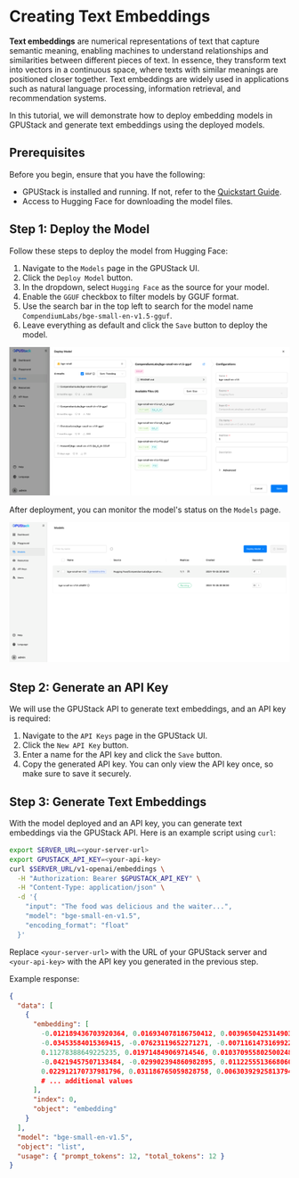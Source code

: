 # Creating Text Embeddings

**Text embeddings** are numerical representations of text that capture semantic meaning, enabling machines to understand relationships and similarities between different pieces of text. In essence, they transform text into vectors in a continuous space, where texts with similar meanings are positioned closer together. Text embeddings are widely used in applications such as natural language processing, information retrieval, and recommendation systems.

In this tutorial, we will demonstrate how to deploy embedding models in GPUStack and generate text embeddings using the deployed models.

## Prerequisites

Before you begin, ensure that you have the following:

- GPUStack is installed and running. If not, refer to the [Quickstart Guide](../quickstart.md).
- Access to Hugging Face for downloading the model files.

## Step 1: Deploy the Model

Follow these steps to deploy the model from Hugging Face:

1. Navigate to the `Models` page in the GPUStack UI.
2. Click the `Deploy Model` button.
3. In the dropdown, select `Hugging Face` as the source for your model.
4. Enable the `GGUF` checkbox to filter models by GGUF format.
5. Use the search bar in the top left to search for the model name `CompendiumLabs/bge-small-en-v1.5-gguf`.
6. Leave everything as default and click the `Save` button to deploy the model.

![Deploy Model](../assets/tutorials/creating-text-embeddings/deploy-model.png)

After deployment, you can monitor the model's status on the `Models` page.

![Model List](../assets/tutorials/creating-text-embeddings/model-list.png)

## Step 2: Generate an API Key

We will use the GPUStack API to generate text embeddings, and an API key is required:

1. Navigate to the `API Keys` page in the GPUStack UI.
2. Click the `New API Key` button.
3. Enter a name for the API key and click the `Save` button.
4. Copy the generated API key. You can only view the API key once, so make sure to save it securely.

## Step 3: Generate Text Embeddings

With the model deployed and an API key, you can generate text embeddings via the GPUStack API. Here is an example script using `curl`:

```bash
export SERVER_URL=<your-server-url>
export GPUSTACK_API_KEY=<your-api-key>
curl $SERVER_URL/v1-openai/embeddings \
  -H "Authorization: Bearer $GPUSTACK_API_KEY" \
  -H "Content-Type: application/json" \
  -d '{
    "input": "The food was delicious and the waiter...",
    "model": "bge-small-en-v1.5",
    "encoding_format": "float"
  }'
```

Replace `<your-server-url>` with the URL of your GPUStack server and `<your-api-key>` with the API key you generated in the previous step.

Example response:

```json
{
  "data": [
    {
      "embedding": [
        -0.012189436703920364, 0.016934078186750412, 0.003965042531490326,
        -0.03453584015369415, -0.07623119652271271, -0.007116147316992283,
        0.11278388649225235, 0.019714849069714546, 0.010370955802500248,
        -0.04219457507133484, -0.029902394860982895, 0.01122555136680603,
        0.022912170737981796, 0.031186765059828758, 0.006303929258137941,
        # ... additional values
      ],
      "index": 0,
      "object": "embedding"
    }
  ],
  "model": "bge-small-en-v1.5",
  "object": "list",
  "usage": { "prompt_tokens": 12, "total_tokens": 12 }
}
```
